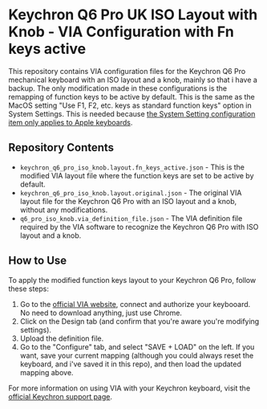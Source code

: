 # Keychron Q6 Pro UK ISO Layout with Knob - VIA Configuration with Fn keys active

This repository contains VIA configuration files for the Keychron Q6 Pro mechanical keyboard with an ISO layout and a knob, mainly so that i have a backup. The only modification made in these configurations is the remapping of function keys to be active by default. This is the same as the MacOS setting "Use F1, F2, etc. keys as standard function keys" option in System Settings. This is needed because [the System Setting configuration item only applies to Apple keyboards](https://www.reddit.com/r/Keychron/comments/ptxbof/comment/hei61p5).

## Repository Contents

- `keychron_q6_pro_iso_knob.layout.fn_keys_active.json` - This is the modified VIA layout file where the function keys are set to be active by default.
- `keychron_q6_pro_iso_knob.layout.original.json` - The original VIA layout file for the Keychron Q6 Pro with an ISO layout and a knob, without any modifications.
- `q6_pro_iso_knob.via_definition_file.json` - The VIA definition file required by the VIA software to recognize the Keychron Q6 Pro with ISO layout and a knob.

## How to Use

To apply the modified function keys layout to your Keychron Q6 Pro, follow these steps:

1. Go to the [official VIA website](https://usevia.app/), connect and authorize your keybooard. No need to download anything, just use Chrome.
2. Click on the Design tab (and confirm that you're aware you're modifying settings).
3. Upload the definition file.
4. Go to the "Configure" tab, and select "SAVE + LOAD" on the left. If you want, save your current mapping (although you could always reset the keyboard, and i've saved it in this repo), and then load the updated mapping above.

For more information on using VIA with your Keychron keyboard, visit the [official Keychron support page](https://www.keychron.com/pages/how-to-use-via-to-pair-with-keychron-q-series-keyboard).

